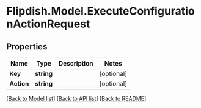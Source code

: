 # Flipdish.Model.ExecuteConfigurationActionRequest
## Properties

Name | Type | Description | Notes
------------ | ------------- | ------------- | -------------
**Key** | **string** |  | [optional] 
**Action** | **string** |  | [optional] 

[[Back to Model list]](../README.md#documentation-for-models) [[Back to API list]](../README.md#documentation-for-api-endpoints) [[Back to README]](../README.md)

